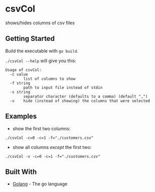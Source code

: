 # csvCol

shows/hides columns of csv files

## Getting Started

Build the executable with `go build`.

`./csvCol --help` will give you this:
```shell script
Usage of csvCol:
  -c value
        list of columns to show
  -f string
        path to input file instead of stdin
  -s string
        separator character (defaults to a comma) (default ",")
  -v    hide (instead of showing) the columns that were selected
```
## Examples
* show the first two columns:
```shell script
./csvCol -c=0 -c=1 -f="./customers.csv"
```

* show all columns *except* the first two:
```shell script
./csvCol -v -c=0 -c=1 -f="./customers.csv"
```

## Built With

* [Golang](https://golang.org/) - The go language

